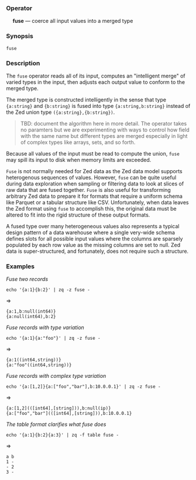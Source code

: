 ### Operator

&emsp; **fuse** &mdash; coerce all input values into a merged type

### Synopsis

```
fuse
```
### Description

The `fuse` operator reads all of its input, computes an "intelligent merge"
of varied types in the input, then adjusts each output value
to conform to the merged type.

The merged type is constructed intelligently in the sense that type
`{a:string}` and `{b:string}` is fused into type `{a:string,b:string}`
instead of the Zed union type `({a:string},{b:string})`.

> TBD: document the algorithm here in more detail.
> The operator takes no paramters but we are experimenting with ways to
> control how field with the same name but different types are merged
> especially in light of complex types like arrays, sets, and so forth.

Because all values of the input must be read to compute the union,
`fuse` may spill its input to disk when memory limits are exceeded.

`Fuse` is not normally needed for Zed data as the Zed data model supports
heterogenous sequences of values.  However, `fuse` can be quite useful
during data exploration when sampling or filtering data to look at
slices of raw data that are fused together.  `Fuse` is also useful for
transforming arbitrary Zed data to prepare it for formats that require
a uniform schema like Parquet or a tabular structure like CSV.
Unfortunately, when data leaves the Zed format using `fuse` to accomplish this,
the original data must be altered to fit into the rigid structure of
these output formats.

A fused type over many heterogeneous values also represents a typical
design pattern of a data warehouse where a single very-wide schema
defines slots for all possible input values where the columns are
sparsely populated by each row value as the missing columns are set to null.
Zed data is super-structured, and fortunately, does not require such a structure.

### Examples

_Fuse two records_
```mdtest-command
echo '{a:1}{b:2}' | zq -z fuse -
```
=>
```mdtest-output
{a:1,b:null(int64)}
{a:null(int64),b:2}
```
_Fuse records with type variation_
```mdtest-command
echo '{a:1}{a:"foo"}' | zq -z fuse -
```
=>
```mdtest-output
{a:1((int64,string))}
{a:"foo"((int64,string))}
```
_Fuse records with complex type variation_
```mdtest-command
echo '{a:[1,2]}{a:["foo","bar"],b:10.0.0.1}' | zq -z fuse -
```
=>
```mdtest-output
{a:[1,2](([int64],[string])),b:null(ip)}
{a:["foo","bar"](([int64],[string])),b:10.0.0.1}
```
_The table format clarifies what fuse does_
```mdtest-command
echo '{a:1}{b:2}{a:3}' | zq -f table fuse -
```
=>
```mdtest-output
a b
1 -
- 2
3 -
```
